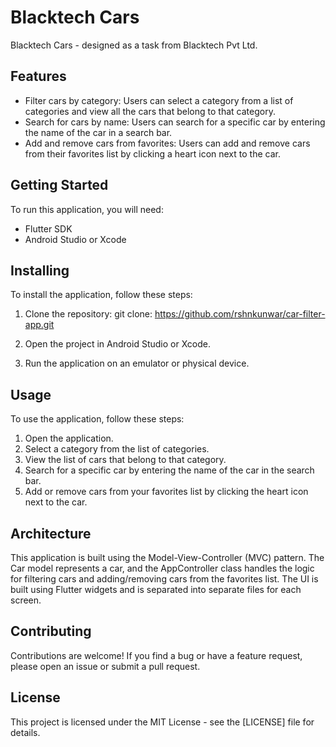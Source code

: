 # Blacktech Cars
Blacktech Cars - designed as a task from Blacktech Pvt Ltd.

## Features
- Filter cars by category: Users can select a category from a list of categories and view all the cars that belong to that category.
- Search for cars by name: Users can search for a specific car by entering the name of the car in a search bar.
- Add and remove cars from favorites: Users can add and remove cars from their favorites list by clicking a heart icon next to the car.

## Getting Started
To run this application, you will need:

- Flutter SDK
- Android Studio or Xcode

## Installing
To install the application, follow these steps:

1. Clone the repository:
git clone: https://github.com/rshnkunwar/car-filter-app.git

2. Open the project in Android Studio or Xcode.
3. Run the application on an emulator or physical device.

## Usage
To use the application, follow these steps:

1. Open the application.
2. Select a category from the list of categories.
3. View the list of cars that belong to that category.
4. Search for a specific car by entering the name of the car in the search bar.
5. Add or remove cars from your favorites list by clicking the heart icon next to the car.

## Architecture
This application is built using the Model-View-Controller (MVC) pattern. The Car model represents a car, and the AppController class handles the logic for filtering cars and adding/removing cars from the favorites list. The UI is built using Flutter widgets and is separated into separate files for each screen.

## Contributing
Contributions are welcome! If you find a bug or have a feature request, please open an issue or submit a pull request.

## License
This project is licensed under the MIT License - see the [LICENSE] file for details.
